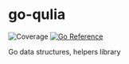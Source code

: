 # go-qulia
![Coverage](https://img.shields.io/badge/Coverage-99.7%25-brightgreen)
[![Go Reference](https://pkg.go.dev/badge/github.com/qulia/go-qulia.svg)](https://pkg.go.dev/github.com/qulia/go-qulia)

Go data structures, helpers library
